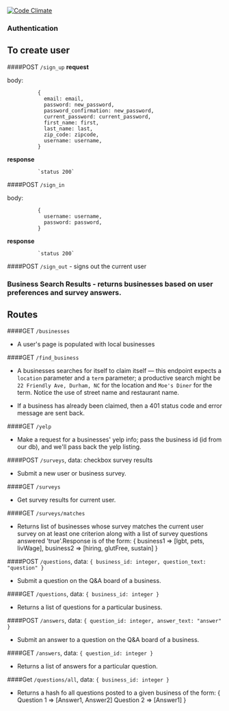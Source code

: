 [![Code Climate](https://codeclimate.com/github/TIY-LiveLocal/livelocalrails/badges/gpa.svg)](https://codeclimate.com/github/TIY-LiveLocal/livelocalrails)

### Authentication

## To create user

####POST `/sign_up`
**request**

body:

              {
                email: email,
                password: new_password,
                password_confirmation: new_password,
                current_password: current_password,
                first_name: first,
                last_name: last,
                zip_code: zipcode,
                username: username,
              }
              
**response**

              `status 200`
            

####POST `/sign_in`

body:

              {
                username: username,
                password: password,
              }
              
**response**

              `status 200`


####POST `/sign_out` - signs out the current user


### Business Search Results - returns businesses based on user preferences and survey answers.

## Routes

####GET `/businesses`

- A user's page is populated with local businesses

####GET `/find_business`

- A businesses searches for itself to claim itself — this endpoint expects a `location` parameter and a `term` parameter; a productive search might be `22 Friendly Ave, Durham, NC` for the location and `Moe's Diner` for the term. Notice the use of street name and restaurant name.

- If a business has already been claimed, then a 401 status code and error message are sent back.

####GET `/yelp`

- Make a request for a businesses' yelp info; pass the business id (id from our db), and we'll pass back the yelp listing.

####POST `/surveys`, data: checkbox survey results

- Submit a new user or business survey.

####GET `/surveys`

- Get survey results for current user.

####GET `/surveys/matches`

- Returns list of businesses whose survey matches the current user survey on at least one criterion along with a list of survey questions answered 'true'.Response is of the form:
{ business1 => [lgbt, pets, livWage], business2 => [hiring, glutFree, sustain] }

####POST `/questions`, data: `{ business_id: integer, question_text: "question" }`
- Submit a question on the Q&A board of a business.

####GET `/questions`, data: `{ business_id: integer }`

- Returns a list of questions for a particular business.

####POST `/answers`, data: `{ question_id: integer, answer_text: "answer" }`

- Submit an answer to a question on the Q&A board of a business.

####GET `/answers`, data: `{ question_id: integer }`

- Returns a list of answers for a particular question.

####Get `/questions/all`, data: `{ business_id: integer }`

- Returns a hash fo all questions posted to a given business of the form:
{ Question 1 => [Answer1, Answer2]
  Question 2 => [Answer1] }


